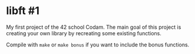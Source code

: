 # libft #1

My first project of the 42 school Codam. The main goal of this project is creating your own library by recreating some existing functions.

Compile with ```make``` or ```make bonus``` if you want to include the bonus functions.
